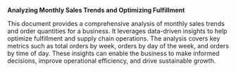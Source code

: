 **Analyzing Monthly Sales Trends and
                 Optimizing Fulfillment**

This document provides a comprehensive analysis of monthly sales trends and order quantities for a
business. It leverages data-driven insights to help optimize fulfillment and supply chain operations. The
analysis covers key metrics such as total orders by week, orders by day of the week, and orders by time of
day. These insights can enable the business to make informed decisions, improve operational efficiency,
and drive sustainable growth.


